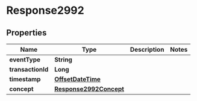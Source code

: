 
# Response2992

## Properties
Name | Type | Description | Notes
------------ | ------------- | ------------- | -------------
**eventType** | **String** |  | 
**transactionId** | **Long** |  | 
**timestamp** | [**OffsetDateTime**](OffsetDateTime.md) |  | 
**concept** | [**Response2992Concept**](Response2992Concept.md) |  | 



